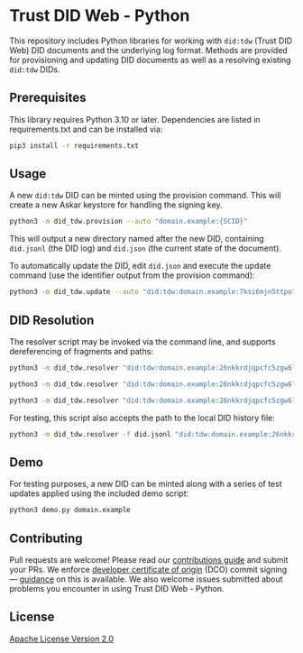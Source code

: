 # Trust DID Web - Python

This repository includes Python libraries for working with `did:tdw` (Trust DID Web) DID documents and the underlying log format. Methods are provided for provisioning and updating DID documents as well as a resolving existing `did:tdw` DIDs.

## Prerequisites

This library requires Python 3.10 or later. Dependencies are listed in requirements.txt and can be installed via:

```sh
pip3 install -r requirements.txt
```

## Usage

A new `did:tdw` DID can be minted using the provision command. This will create a new Askar keystore for handling the signing key.

```sh
python3 -m did_tdw.provision --auto "domain.example:{SCID}"
```

This will output a new directory named after the new DID, containing `did.jsonl` (the DID log) and `did.json` (the current state of the document).

To automatically update the DID, edit `did.json` and execute the update command (use the identifier output from the provision command):

```sh
python3 -m did_tdw.update --auto "did:tdw:domain.example:7ksi6mjn5ttpo7gw2ihz43dapmnl"
```

## DID Resolution

The resolver script may be invoked via the command line, and supports dereferencing of fragments and paths:

```sh
python3 -m did_tdw.resolver "did:tdw:domain.example:26nkkrdjqpcfc5zgw6lgsgsgscrg"
```

```sh
python3 -m did_tdw.resolver "did:tdw:domain.example:26nkkrdjqpcfc5zgw6lgsgsgscrg#key-1"
```

```sh
python3 -m did_tdw.resolver "did:tdw:domain.example:26nkkrdjqpcfc5zgw6lgsgsgscrg/myresource.json"
```

For testing, this script also accepts the path to the local DID history file:

```sh
python3 -m did_tdw.resolver -f did.jsonl "did:tdw:domain.example:26nkkrdjqpcfc5zgw6lgsgsgscrg"
```

## Demo

For testing purposes, a new DID can be minted along with a series of test updates applied using the included demo script:

```sh
python3 demo.py domain.example
```

## Contributing

Pull requests are welcome! Please read our [contributions guide](./CONTRIBUTING.md) and submit your PRs. We enforce [developer certificate of origin](https://developercertificate.org/) (DCO) commit signing — [guidance](https://github.com/apps/dco) on this is available. We also welcome issues submitted about problems you encounter in using Trust DID Web - Python.

## License

[Apache License Version 2.0](LICENSE)
